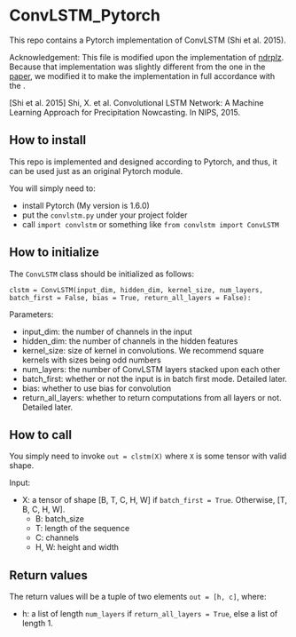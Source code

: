 # ConvLSTM_Pytorch
This repo contains a Pytorch implementation of ConvLSTM (Shi et al. 2015). 

Acknowledgement: This file is modified upon the implementation of [ndrplz](https://github.com/ndrplz/ConvLSTM_pytorch). Because that implementation was slightly different from the one in the [paper](https://arxiv.org/pdf/1506.04214.pdf), we modified it to make the implementation in full accordance with the . 

\[Shi et al. 2015\] Shi, X. et al. Convolutional LSTM Network: A Machine Learning Approach for Precipitation Nowcasting. In NIPS, 2015. 

## How to install
This repo is implemented and designed according to Pytorch, and thus, it can be used just as an original Pytorch module. 

You will simply need to: 
- install Pytorch (My version is 1.6.0)
- put the `convlstm.py` under your project folder
- call `import convlstm` or something like `from convlstm import ConvLSTM`

## How to initialize
The `ConvLSTM` class should be initialized as follows: 

`clstm = ConvLSTM(input_dim, hidden_dim, kernel_size, num_layers, batch_first = False, bias = True, return_all_layers = False):`

Parameters: 
- input_dim: the number of channels in the input
- hidden_dim: the number of channels in the hidden features
- kernel_size: size of kernel in convolutions. We recommend square kernels with sizes being odd numbers
- num_layers: the number of ConvLSTM layers stacked upon each other
- batch_first: whether or not the input is in batch first mode. Detailed later. 
- bias: whether to use bias for convolution
- return_all_layers: whether to return computations from all layers or not. Detailed later. 

## How to call
You simply need to invoke `out = clstm(X)` where `X` is some tensor with valid shape.  

Input: 
- X: a tensor of shape \[B, T, C, H, W\] if `batch_first = True`. Otherwise, \[T, B, C, H, W\].
  - B: batch_size
  - T: length of the sequence
  - C: channels
  - H, W: height and width
  
## Return values
The return values will be a tuple of two elements `out = [h, c]`, where: 
- h: a list of length `num_layers` if `return_all_layers = True`, else a list of length 1. 
